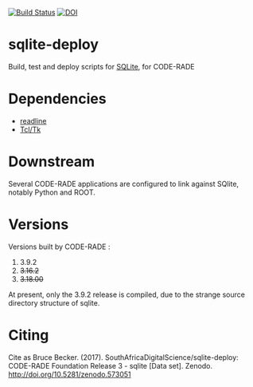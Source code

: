 [![Build Status](https://ci.sagrid.ac.za/buildStatus/icon?job=sqlite-deploy)](https://ci.sagrid.ac.za/job/sqlite-deploy) [![DOI](https://zenodo.org/badge/49005756.svg)](https://zenodo.org/badge/latestdoi/49005756)


# sqlite-deploy

Build, test and deploy scripts for [SQLite](https://sqlite.org/), for CODE-RADE

# Dependencies

  * [readline](https://ci.sagrid.ac.za/job/readline-deploy/)
  * [Tcl/Tk](https://ci.sagrid.ac.za/job/tcltk-deploy/)

# Downstream

Several CODE-RADE applications are configured to link against SQlite, notably Python and ROOT.

# Versions

Versions built by CODE-RADE :

  1. 3.9.2
  1. ~~3.16.2~~
  2. ~~3.18.00~~

At present, only the 3.9.2 release is compiled, due to the strange source directory structure of  sqlite.

# Citing

Cite as
Bruce Becker. (2017). SouthAfricaDigitalScience/sqlite-deploy: CODE-RADE Foundation Release 3 - sqlite [Data set]. Zenodo. http://doi.org/10.5281/zenodo.573051
